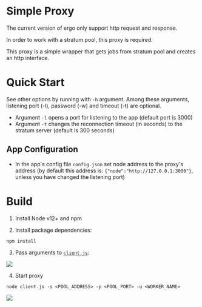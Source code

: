# Simple Proxy

The current version of ergo only support http request and response.

In order to work with a stratum pool, this proxy is required.

This proxy is a simple wrapper that gets jobs from stratum pool
and creates an http interface.


# Quick Start

See other options by running with `-h` argument. Among these arguments, listening port (-l), password (-w) and timeout (-t) are optional.

- Argument `-l` opens a port for listening to the app (default port is 3000)
- Argument `-t` changes the reconnection timeout (in seconds) to the stratum server (default is 300 seconds)

## App Configuration

- In the app's config file `config.json` set node address to the proxy's address
 (by default this address is: ```{"node":"http://127.0.0.1:3000"}```, unless you have changed the listening port)


# Build

1. Install Node v12+ and npm

2. Install package dependencies:

```
npm install
```
3. Pass arguments to [`client.js`](https://github.com/mhssamadani/ErgoStratumProxy/blob/main/client.js):

![](https://raw.githubusercontent.com/mhssamadani/ErgoStratumProxy/main/img/arguments.png)

4. Start proxy
```
node client.js -s <POOL_ADDRESS> -p <POOL_PORT> -u <WORKER_NAME>
```
![](https://raw.githubusercontent.com/mhssamadani/ErgoStratumProxy/main/img/start.png)

